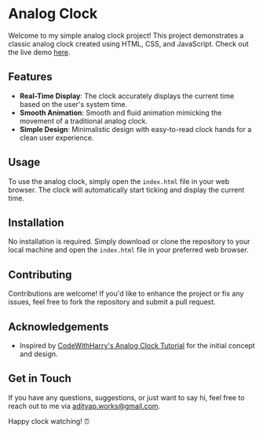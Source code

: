 # Analog Clock

Welcome to my simple analog clock project! This project demonstrates a classic analog clock created using HTML, CSS, and JavaScript. Check out the live demo [here](https://miss-minutes-clock.netlify.app/).

## Features

- **Real-Time Display**: The clock accurately displays the current time based on the user's system time.
- **Smooth Animation**: Smooth and fluid animation mimicking the movement of a traditional analog clock.
- **Simple Design**: Minimalistic design with easy-to-read clock hands for a clean user experience.

## Usage

To use the analog clock, simply open the `index.html` file in your web browser. The clock will automatically start ticking and display the current time.

## Installation

No installation is required. Simply download or clone the repository to your local machine and open the `index.html` file in your preferred web browser.

## Contributing

Contributions are welcome! If you'd like to enhance the project or fix any issues, feel free to fork the repository and submit a pull request.

## Acknowledgements

- Inspired by [CodeWithHarry's Analog Clock Tutorial](https://youtu.be/9DxdE__m_LA?si=OEBvDLDJ4ErM20WF) for the initial concept and design.


## Get in Touch

If you have any questions, suggestions, or just want to say hi, feel free to reach out to me via [adityap.works@gmail.com](mailto:adityap.works@gmail.com).

Happy clock watching! ⏰

